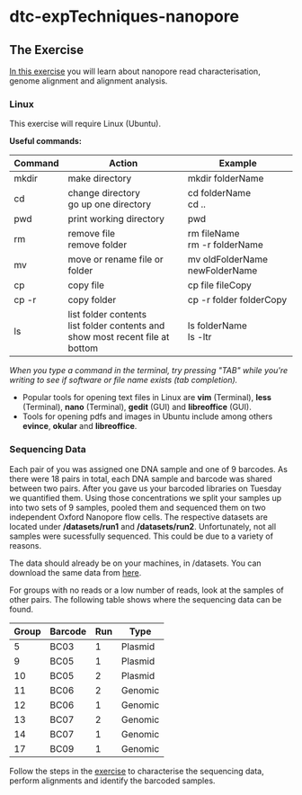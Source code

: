 # dtc-expTechniques-nanopore

## The Exercise
[In this exercise](https://github.com/demharters/dtc-expTechniques-nanopore/blob/master/exercise.md) you will learn about nanopore read characterisation, genome alignment and alignment analysis.

### Linux
This exercise will require Linux (Ubuntu). 

**Useful commands:**

|Command|Action|Example|
|---|---|---|
|mkdir|make directory|mkdir folderName|
|cd|change directory<br/>go up one directory|cd folderName<br/>cd ..|
|pwd|print working directory|pwd|
|rm|remove file<br/>remove folder|rm fileName<br/>rm -r folderName|
|mv|move or rename file or folder|mv oldFolderName newFolderName|
|cp|copy file|cp file fileCopy|
|cp -r|copy folder|cp -r folder folderCopy|
|ls|list folder contents<br/>list folder contents and show most recent file at bottom|ls folderName<br/>ls -ltr|

*When you type a command in the terminal, try pressing "TAB" while you're writing to see if software or file name exists (tab completion).*

* Popular tools for opening text files in Linux are **vim** (Terminal), **less** (Terminal), **nano** (Terminal), **gedit** (GUI) and **libreoffice** (GUI).
* Tools for opening pdfs and images in Ubuntu include among others **evince**, **okular** and **libreoffice**.


### Sequencing Data
Each pair of you was assigned one DNA sample and one of 9 barcodes. As there were 18 pairs in total, each DNA sample and barcode was shared between two pairs. After you gave us your barcoded libraries on Tuesday we quantified them. Using those concentrations we split your samples up into two sets of 9 samples, pooled them and sequenced them on two independent Oxford Nanopore flow cells. The respective datasets are located under **/datasets/run1** and **/datasets/run2**. Unfortunately, not all samples were sucessfully sequenced. This could be due to a variety of reasons.

The data should already be on your machines, in /datasets. You can download the same data from [here](https://figshare.com/s/1ef7923d6717ba8172ec).

For groups with no reads or a low number of reads, look at the samples of other pairs. The following table shows where the sequencing data can be found.

|Group|Barcode|Run|Type|
|---|---|---|---|
|5|BC03|1|Plasmid|
|9|BC05|1|Plasmid|
|10|BC05|2|Plasmid|
|11|BC06|2|Genomic|
|12|BC06|1|Genomic|
|13|BC07|2|Genomic|
|14|BC07|1|Genomic|
|17|BC09|1|Genomic|

Follow the steps in the [exercise](https://github.com/demharters/dtc-expTechniques-nanopore/blob/master/exercise.md) to characterise the sequencing data, perform alignments and identify the barcoded samples.
